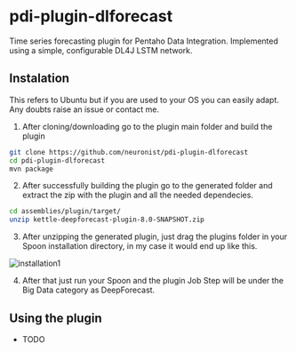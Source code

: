 # pdi-plugin-dlforecast
Time series forecasting plugin for Pentaho Data Integration. Implemented using a simple, configurable DL4J LSTM network.

## Instalation
This refers to Ubuntu but if you are used to your OS you can easily adapt. Any doubts raise an issue or contact me.

1. After cloning/downloading go to the plugin main folder and build the plugin
```bash
git clone https://github.com/neuronist/pdi-plugin-dlforecast
cd pdi-plugin-dlforecast
mvn package
```
2. After successfully building the plugin go to the generated folder and extract the zip with the plugin and all the needed dependecies.
```bash
cd assemblies/plugin/target/
unzip kettle-deepforecast-plugin-8.0-SNAPSHOT.zip
```
3. After unzipping the generated plugin, just drag the plugins folder in your Spoon installation directory, in my case it would end up like this.

![installation1](https://user-images.githubusercontent.com/24592596/29178313-16034a38-7de9-11e7-8004-05215482d6de.png)

4. After that just run your Spoon and the plugin Job Step will be under the Big Data category as DeepForecast.

## Using the plugin

- TODO
